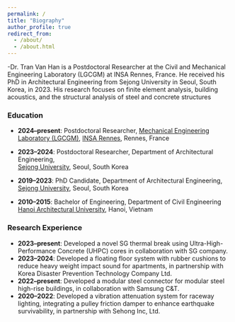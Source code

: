 ```yaml
---
permalink: /
title: "Biography"
author_profile: true
redirect_from: 
  - /about/
  - /about.html
---
```


-Dr. Tran Van Han is a Postdoctoral Researcher at the Civil and Mechanical Engineering Laboratory (LGCGM) at INSA Rennes, France. He received his PhD in Architectural Engineering from Sejong University in Seoul, South Korea, in 2023. His research focuses on finite element analysis, building acoustics, and the structural analysis of steel and concrete structures

### Education
- **2024–present**: Postdoctoral Researcher, [Mechanical Engineering Laboratory (LGCGM)](https://www.insa-rennes.fr/en/lgcgm.html), [INSA Rennes](https://www.insa-rennes.fr/index.html), Rennes, France

- **2023–2024**: Postdoctoral Researcher, Department of Architectural Engineering,  
  [Sejong University](http://home.sejong.ac.kr/~kihaklee/), Seoul, South Korea

- **2019–2023**: PhD Candidate, Department of Architectural Engineering, 
  [Sejong University](http://home.sejong.ac.kr/~kihaklee/), Seoul, South Korea

- **2010–2015**: Bachelor of Engineering, Department of Civil Engineering  
  [Hanoi Architectural University](https://hau.edu.vn/?lang=en), Hanoi, Vietnam

### Research Experience

- **2023–present**: Developed a novel SG thermal break using Ultra-High-Performance Concrete (UHPC) cores in collaboration with SG company.
- **2023–2024**: Developed a floating floor system with rubber cushions to reduce heavy weight impact sound for apartments, in partnership with Korea Disaster Prevention Technology Company Ltd.
- **2022–present**: Developed a modular steel connector for modular steel high-rise buildings, in collaboration with Samsung C&T.
- **2020–2022**: Developed a vibration attenuation system for raceway lighting, integrating a pulley friction damper to enhance earthquake survivability, in partnership with Sehong Inc, Ltd.
